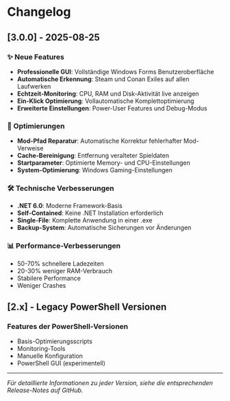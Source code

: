 # Changelog

## [3.0.0] - 2025-08-25

### ✨ Neue Features
- **Professionelle GUI**: Vollständige Windows Forms Benutzeroberfläche
- **Automatische Erkennung**: Steam und Conan Exiles auf allen Laufwerken
- **Echtzeit-Monitoring**: CPU, RAM und Disk-Aktivität live anzeigen
- **Ein-Klick Optimierung**: Vollautomatische Komplettoptimierung
- **Erweiterte Einstellungen**: Power-User Features und Debug-Modus

### 🚀 Optimierungen
- **Mod-Pfad Reparatur**: Automatische Korrektur fehlerhafter Mod-Verweise
- **Cache-Bereinigung**: Entfernung veralteter Spieldaten
- **Startparameter**: Optimierte Memory- und CPU-Einstellungen
- **System-Optimierung**: Windows Gaming-Einstellungen

### 🛠️ Technische Verbesserungen
- **.NET 6.0**: Moderne Framework-Basis
- **Self-Contained**: Keine .NET Installation erforderlich
- **Single-File**: Komplette Anwendung in einer .exe
- **Backup-System**: Automatische Sicherungen vor Änderungen

### 📊 Performance-Verbesserungen
- 50-70% schnellere Ladezeiten
- 20-30% weniger RAM-Verbrauch
- Stabilere Performance
- Weniger Crashes

## [2.x] - Legacy PowerShell Versionen

### Features der PowerShell-Versionen
- Basis-Optimierungsscripts
- Monitoring-Tools
- Manuelle Konfiguration
- PowerShell GUI (experimentell)

---

*Für detaillierte Informationen zu jeder Version, siehe die entsprechenden Release-Notes auf GitHub.*
